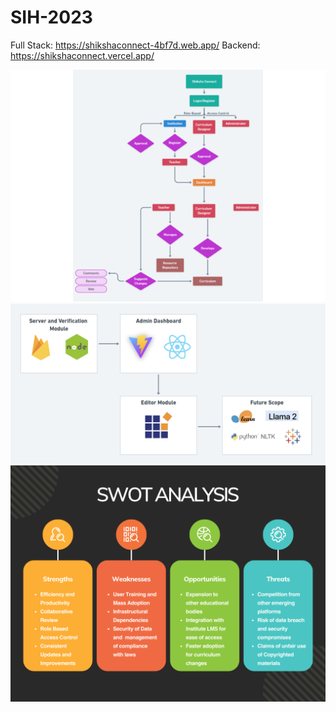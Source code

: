 # SIH-2023
Full Stack: https://shikshaconnect-4bf7d.web.app/
Backend: https://shikshaconnect.vercel.app/

<img src='./Frontend/src/assets/workflow_2.png'>
<img src='./Frontend/src/assets/image.png'>
<img src='./Frontend/src/assets/SWOT_Chart.png'>
